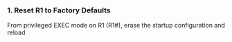 ### 1. Reset R1 to Factory Defaults
From privileged EXEC mode on R1 (R1#), erase the startup configuration and reload




